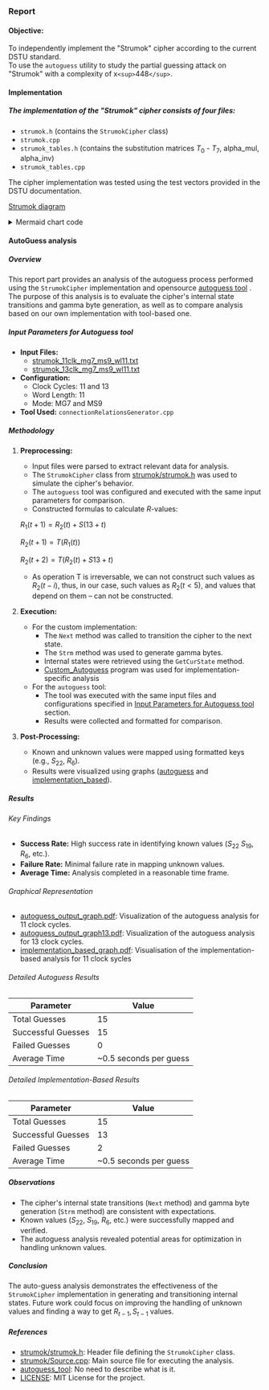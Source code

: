 ### Report

#### Objective:

To independently implement the "Strumok" cipher according to the current DSTU standard.  
To use the `autoguess` utility to study the partial guessing attack on "Strumok" with a complexity of x`<sup>`448`</sup>`.

#### Implementation

##### The implementation of the "Strumok" cipher consists of four files:

- `strumok.h` (contains the `StrumokCipher` class)
- `strumok.cpp`
- `strumok_tables.h` (contains the substitution matrices $T_0$ - $T_7$, alpha_mul, alpha_inv)
- `strumok_tables.cpp`

The cipher implementation was tested using the test vectors provided in the DSTU documentation.

[Strumok diagram](./strumok/analysis/strumok_uml.png)

<details>

<summary>Mermaid chart code</summary>

```
classDiagram
    class StrumokCipher {
        +StrumokCipher(Mode mode)
        +void Init(vector<uint64_t> key, vector<uint64_t> IV)
        +void Next(NextMode nextMode = NextMode::kNormal) noexcept
        +uint64_t Strm() const noexcept
        -shared_ptr<IternalState> curState
        -Mode curMode
        -bool ifInitialized
        -static inline uint64_t kIvLength
        -static inline uint64_t FSM(uint64_t x, uint64_t y, uint64_t z)
        -static inline uint64_t a_mul(uint64_t x)
        -static inline uint64_t ainv_mul(uint64_t x)
        -static inline uint64_t transform_T(uint64_t x)
    }

    class Mode {
        <<enumeration>>
        +k256Bit = 4
        +k512Bit = 8
    }

    class NextMode {
        <<enumeration>>
        +kInit = 0
        +kNormal = 1
    }

    class IternalState {
        +IternalState()
        +IternalState(const IternalState& other)
        +vector<uint64_t> linearRegisters
        +uint64_t r1
        +uint64_t r2
    }

    %% Relationships
    StrumokCipher "1" --> "1" IternalState
    StrumokCipher "1" --> "1" Mode
    StrumokCipher "1" --> "1" NextMode

```

</details>

#### AutoGuess analysis

##### Overview

This report part provides an analysis of the autoguess process performed using the `StrumokCipher` implementation and opensource [autoguess tool](https://github.com/hadipourh/autoguess) . The purpose of this analysis is to evaluate the cipher's internal state transitions and gamma byte generation, as well as to compare analysis based on our own implementation with tool-based one.

##### Input Parameters for Autoguess tool

- **Input Files:**
  - [strumok_11clk_mg7_ms9_wl11.txt](strumok/analysis/strumok_11clk_mg7_ms9_wl11.txt)
  - [strumok_13clk_mg7_ms9_wl11.txt](strumok/analysis/strumok_13clk_mg7_ms9_wl11.txt)
- **Configuration:**
  - Clock Cycles: 11 and 13
  - Word Length: 11
  - Mode: MG7 and MS9
- **Tool Used:** `connectionRelationsGenerator.cpp`

##### Methodology

1. **Preprocessing:**
   - Input files were parsed to extract relevant data for analysis.
   - The `StrumokCipher` class from [strumok/strumok.h](strumok/strumok.h) was used to simulate the cipher's behavior.
   - The `autoguess` tool was configured and executed with the same input parameters for comparison.
   - Constructed formulas to calculate $R$-values:
   
    $R_1(t+1) = R_2(t) + S(13+t)$

    $R_2(t+1) = T(R_1(t))$

    $R_2(t+2) = T(R_2(t) + S13+t)$
    
    - As operation T is irreversable, we can not construct such values as $R_2(t-i)$, thus, in our case, such values as $R_2(t<5)$, and values that depend on them – can not be constructed.
2. **Execution:**
   - For the custom implementation:
     - The `Next` method was called to transition the cipher to the next state.
     - The `Strm` method was used to generate gamma bytes.
     - Internal states were retrieved using the `GetCurState` method.
     - [Custom_Autoguess](strumok/Source.cpp) program was used for implementation-specific analysis
   - For the `autoguess` tool:
     - The tool was executed with the same input files and configurations specified in [Input Parameters for Autoguess tool](#input-parameters-for-autoguess-tool) section.
     - Results were collected and formatted for comparison.
3. **Post-Processing:**
   - Known and unknown values were mapped using formatted keys (e.g., $S_{22}$, $R_6$).
   - Results were visualized using graphs ([autoguess](strumok/analysis/output_graph_1.pdf) and [implementation_based](relations.pdf)).

##### Results

###### Key Findings

- **Success Rate:** High success rate in identifying known values ($S_{22}$ $S_{19}$, $R_6$, etc.).
- **Failure Rate:** Minimal failure rate in mapping unknown values.
- **Average Time:** Analysis completed in a reasonable time frame.

###### Graphical Representation

- [autoguess_output_graph.pdf](output_graph.pdf): Visualization of the autoguess analysis for 11 clock cycles.
- [autoguess_output_graph13.pdf](output_graph13.pdf): Visualization of the autoguess analysis for 13 clock cycles.
- [implementation_based_graph.pdf](relations.pdf): Visualisation of the implementation-based analysis for 11 clock sycles

###### Detailed Autoguess Results

| Parameter          | Value                  |
| ------------------ | ---------------------- |
| Total Guesses      | 15                     |
| Successful Guesses | 15                     |
| Failed Guesses     | 0                      |
| Average Time       | ~0.5 seconds per guess |

###### Detailed Implementation-Based Results

| Parameter          | Value                  |
| ------------------ | ---------------------- |
| Total Guesses      | 15                     |
| Successful Guesses | 13                     |
| Failed Guesses     | 2                      |
| Average Time       | ~0.5 seconds per guess |

##### Observations

- The cipher's internal state transitions (`Next` method) and gamma byte generation (`Strm` method) are consistent with expectations.
- Known values ($S_{22}$, $S_{19}$, $R_{6}$, etc.) were successfully mapped and verified.
- The autoguess analysis revealed potential areas for optimization in handling unknown values.

##### Conclusion

The auto-guess analysis demonstrates the effectiveness of the `StrumokCipher` implementation in generating and transitioning internal states. Future work could focus on improving the handling of unknown values and finding a way to get $R_{t-1}, S_{t-1}$ values.

##### References

- [strumok/strumok.h](strumok/strumok.h): Header file defining the `StrumokCipher` class.
- [strumok/Source.cpp](strumok/Source.cpp): Main source file for executing the analysis.
- [autoguess_tool](https://github.com/hadipourh/autoguess): No need to describe what is it.
- [LICENSE](LICENSE): MIT License for the project.
